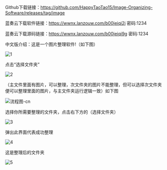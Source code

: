Github下载链接：https://github.com/HappyTaoTao15/Image-Organizing-Software/releases/tag/image

蓝奏云下载软件链接：https://wwnx.lanzouw.com/b00jeiqi2j   密码:1234







蓝奏云下载源码链接：https://wwnx.lanzouw.com/b00jeiqi9g   密码:1234




中文版介绍：这是一个图片整理软件!（如下图）





![1](https://github.com/user-attachments/assets/a3aeeb5c-8c70-461b-9763-daf076cac66f)








点击“选择文件夹”








![2](https://github.com/user-attachments/assets/7e48d6a8-f2ca-4810-b225-dde871dff059)









（主文件里面有图片，可以整理，次文件夹的图片不能整理，但可以选择次文件夹便可以整理里面的图片，与主文件夹运行逻辑一致）如下图









![流程图-cn](https://github.com/user-attachments/assets/7bc3615f-9be2-4916-8647-56aadcb551ed)






选择你所需要整理的文件夹，点击右下方的（选择文件夹）





![3](https://github.com/user-attachments/assets/59cecc93-f811-490a-8137-5e4935bd8b6c)







弹出此界面代表成功整理





![4](https://github.com/user-attachments/assets/f9943ee4-d75b-4f57-89b1-863300b32c8f)









这是整理后的文件夹





![5](https://github.com/user-attachments/assets/9427325e-2b7e-4e3b-ba7a-c78c9ab6d870)









